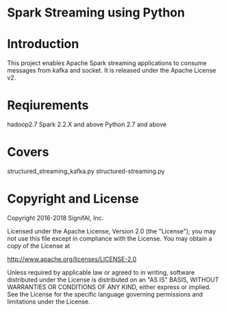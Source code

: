 Spark Streaming using Python
======================

# Introduction

This project enables Apache Spark streaming applications to consume messages from kafka and socket.
It is released under the Apache License v2.

# Reqiurements
hadoop2.7
Spark 2.2.X and above
Python 2.7 and above

# Covers
structured_streaming_kafka.py
structured-streaming.py



# Copyright and License

Copyright 2016-2018 SignifAI, Inc.

Licensed under the Apache License, Version 2.0 (the "License");
you may not use this file except in compliance with the License.
You may obtain a copy of the License at

http://www.apache.org/licenses/LICENSE-2.0

Unless required by applicable law or agreed to in writing, software
distributed under the License is distributed on an "AS IS" BASIS,
WITHOUT WARRANTIES OR CONDITIONS OF ANY KIND, either express or implied.
See the License for the specific language governing permissions and
limitations under the License.
